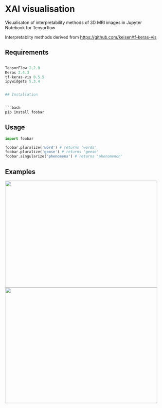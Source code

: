 # XAI visualisation

Visualisaton of interpretability methods of 3D MRI images in Jupyter Notebook for Tensorflow

Interpretablity methods derived from https://github.com/keisen/tf-keras-vis

## Requirements

```python

TensorFlow 2.2.0
Keras 2.4.3
tf-keras-vis 0.5.5
ipywidgets 5.3.4


## Installation


```bash
pip install foobar
```

## Usage

```python
import foobar

foobar.pluralize('word') # returns 'words'
foobar.pluralize('goose') # returns 'geese'
foobar.singularize('phenomena') # returns 'phenomenon'
```

## Examples

<img src="https://user-images.githubusercontent.com/51263484/112847968-e290a300-90a7-11eb-840b-3dd4f307e55c.JPG" width="500" height="350"> 
<img src="https://user-images.githubusercontent.com/51263484/112847976-e3c1d000-90a7-11eb-909f-e7f89222335f.JPG" width="500" height="380"> 








